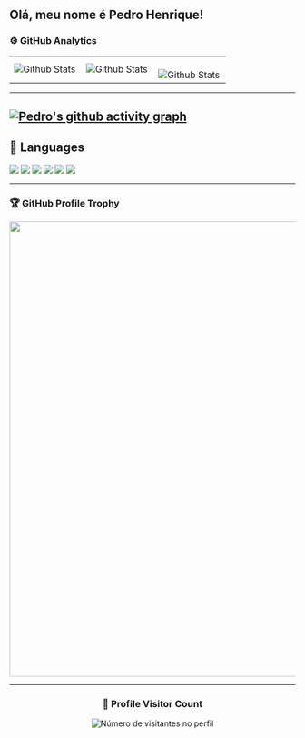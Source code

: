 
## Olá, meu nome é Pedro Henrique!

### ⚙️ GitHub Analytics

<table>
  <tr>
    <td>
      <img
        align="left"
        src="https://github-readme-stats.vercel.app/api?username=PedroHTP&theme=000080&hide_border=false&include_all_commits=true"
        alt="Github Stats"
      />
    </td>
    <td>
      <img
        align="left"
        src="https://github-readme-stats.vercel.app/api/top-langs/?username=PedroHTP&theme=000080&hide_border=false&include_all_commits=true&count_private=true&layout=compact"
        alt="Github Stats"
      />
    </td>
    <td>
      <br />
      <img
        align="left"
        src="https://github-readme-streak-stats.herokuapp.com/?user=PedroHTP&theme=000080&hide_border=false"
        alt="Github Stats"
      />
    </td>
  </tr>
</table>

---
[![Pedro's github activity graph](https://github-readme-activity-graph.vercel.app/graph?username=PedroHTP&theme=react-dark&point=EA64FA&hide_border=true&bg_color=C0C0C0&line=0000FF&title_color=000080&color=000080)](https://github.com/ashutosh00710/github-readme-activity-graph)
---

 ## 📖 Languages
 <div display="inline-block" align="">    
<img src="https://img.shields.io/badge/GIT-E44C30?style=for-the-badge&logo=git&logoColor=white">
<img src="https://img.shields.io/badge/HTML5-E34F26?style=for-the-badge&logo=html5&logoColor=white">
<img src="https://img.shields.io/badge/CSS3-1572B6?style=for-the-badge&logo=css3&logoColor=white">
<img src="https://img.shields.io/badge/JavaScript-F7DF1E?style=for-the-badge&logo=javascript&logoColor=black">
<img src="https://img.shields.io/badge/PHP-777BB4?style=for-the-badge&logo=php&logoColor=white">
<img src="https://img.shields.io/badge/MySQL-005C84?style=for-the-badge&logo=mysql&logoColor=white">
</div>  

--- 

### 🏆 GitHub Profile Trophy

<p align="center">
  <a
    href="https://github.com/ryo-ma/github-profile-trophy"
    title="repositório de troféus"
  >
    <img
      width="800"
      src="https://github-profile-trophy.vercel.app/?username=PedroHTP&column=8&theme=darkhub&no-frame=true&no-bg=true"
    />
  </a>
</p>

---

<div align="center">
  <h3><b>📍 Profile Visitor Count</b></h3>
</div>

<p align="center">
  <img
    src="https://profile-counter.glitch.me/PedroHTP/count.svg"
    alt="Número de visitantes no perfil"
  />
</p>
